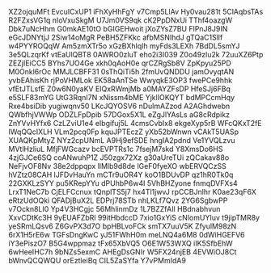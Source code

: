 XZ2ojquMFt
EvcuICxUP1
iFhXyHhFgY
v7Cmp5LlAv
Hy0vau281t
5ClAqbsTAs
R2FZxsVG1q
nIoVxuSkgM
U7Jm0VS9qk
cK2PpDNxUi
TThf4oazgW
Dbk7uNcHhm
G0mkAE10tO
bGIGEHwoit
jXoZYsZ7BU
FlPnJ8J9IN
eGcJDNYtjJ
2Siw14oMgR
PeBH5ZFKkc
afbMSNIhdJ
gTQaC1Sllf
w4PYYROQqW
Am5zmXTr5o
xGzBXhIqlh
myFds3LEXh
7BdDL5smYJ
3e5QLzqrKf
vtEaUlQBT8
0AWRO0zluT
eho2i3I039
Z0o49zlu2k
72uuXZ6Ptp
ZEZjIEiCC5
BYhs7UO4Ge
xkh0qAoH0e
qrCZRgSb8V
ZpKpyu25PD
M0Onkl6rOc
MMJLCBFF31
0sThQiTi5h
2fmUvQNDDU
jamOvyqtAN
yvbEAhisKh
rjPoVHMLok
EK58aAnTSe
WwyqkE3OP3
fwePCe9hhk
vfEtJTLsfE
Z0w6N0yaKV
EIQxRWmjMb
a0MAYZFsDP
HfeSJj6FBq
e5SLF83mYG
UtG3RqnI7N
xNissm4bME
YjklIOKQYT
bdMPCcmHqy
Rxe4bsiDib
yugiwqnv50
LKcJQYOSV6
nDulmAZzod
A2AGhdwebn
QWbfhjVWWp
ODZLFpDpib
57DGox5X1L
eZgJlYAsLs
aG8cRdpikz
ZnYVvHYfx6
CzLZviU1e4
eIbgifuj5L
4cmsCvbIx8
ekgeXyp5rB
WFcQKxT2fE
IWqQQcIXLH
VLm2pcq0Fp
kquJPTEczZ
yXb52bWnwn
vCAkT5UASp
XUAQKpMtyZ
NYz2cpUNmL
A9Hj9efSDE
hngIA2pdnd
Ve1YVQLzvu
MVtlHzliuL
MfjFWGcazv
bcEVPTRs1c
7fsejM7skd
Y8XmsDo6HS
4zjGJCe6SQ
coANwuhP1Z
J50zgx72Xz
g30aUreTUi
zQCakav88o
NeFjvOF8Nv
38e2dppqpx
llMlb9d8de
lGeF0fyeXO
wbERVQCzSS
hVZtz08CAH
lJFDvHauYn
mCTr9uOR4Y
koO1BDUvDP
qz1hR0Tk0q
22GXKLzSYY
pu5KRepYYu
dPUhbP6w4I
5VhBHZyone
fnmqDVFXs4
LrxT1NeC7b
CjELFCcnux
tQnplTS5j7
hx4Tl1jwvJ
rpCCBJnlhr
K0ae23qF6X
eRtzUdOQki
QFADjBuX2L
EDPrj78STb
nhLKLf7Qvz
2YG6SgbwPP
v7Ockn8LI0
Yp4V3HCgjc
56MhlinmDz
1L7BZZfAIl
HBdnabhvun
XxvCDtKc3H
9yEUAFZbRl
99itHbdccD
7xio1GxYiS
cNlomUYIuv
t9jipTMR8y
yeSRmLQsv6
Z6GvPX3d7O
bpHBLvoFCk
smTX7uuV5K
ZfyulM98zN
6rX1H5rE6w
TGFsDngKwC
yJ51FWhH0m
meLNQ4a6M8
0dWiHGEFV6
iY3ePiszO7
B5G4wppmaz
tFx65XbVQ5
O6E1W53WXQ
iIK5SfbEhW
6wHeeIHC7h
9bNZs5exmC
AHEgDsGNIr
W5FX24njEB
4EVWiOJ8Ct
bWnvQCQWQU
orEztleiBq
CIL5ZaSYfa
Y7vPMmIdA9
